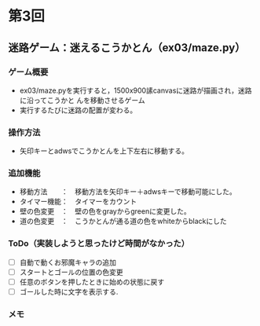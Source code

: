 # 第3回
## 迷路ゲーム：迷えるこうかとん（ex03/maze.py）
### ゲーム概要
- ex03/maze.pyを実行すると，1500x900䛾canvasに迷路が描画され，迷路に沿ってこうかと
んを移動させるゲーム
- 実行するたびに迷路の配置が変わる。
### 操作方法
- 矢印キーとadwsでこうかとんを上下左右に移動する。
### 追加機能
- 移動方法　　：　移動方法を矢印キー＋adwsキーで移動可能にした。
- タイマー機能：　タイマーをカウント
- 壁の色変更　：　壁の色をgrayからgreenに変更した。
- 道の色変更　：　こうかとんが通る道の色をwhiteからblackにした
### ToDo（実装しようと思ったけど時間がなかった）
- [ ] 自動で動くお邪魔キャラの追加
- [ ] スタートとゴールの位置の色変更
- [ ] 任意のボタンを押したときに始めの状態に戻す
- [ ] ゴールした時に文字を表示する.

### メモ